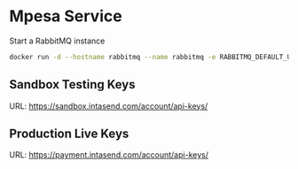 # Mpesa Service

Start a RabbitMQ instance
```sh
docker run -d --hostname rabbitmq --name rabbitmq -e RABBITMQ_DEFAULT_USER=user -e RABBITMQ_DEFAULT_PASS=password -p 5672:5672 -p 15672:15672 rabbitmq:3.12-management
```

## Sandbox Testing Keys

URL: https://sandbox.intasend.com/account/api-keys/

## Production Live Keys

URL: https://payment.intasend.com/account/api-keys/
